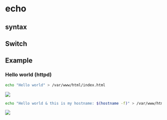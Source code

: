 # echo

## syntax

## Switch

## Example
### Hello world (httpd)
````bash
echo "Hello world" > /var/www/html/index.html
````
[<img src="https://i.imgur.com/ZtqdKNO.png">](https://i.imgur.com/ZtqdKNO.png)

````bash
echo "Hello world & this is my hostname: $(hostname -f)" > /var/www/html/index.html
````
[<img src="https://i.imgur.com/zoSL2gP.png">](https://i.imgur.com/zoSL2gP.png)
